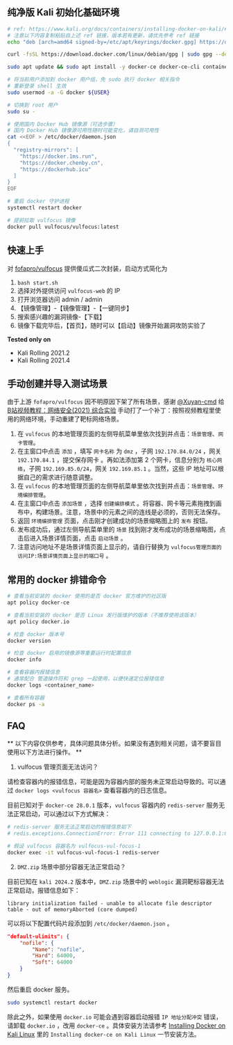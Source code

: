 ## 纯净版 Kali 初始化基础环境

```bash
# ref: https://www.kali.org/docs/containers/installing-docker-on-kali/#installing-docker-ce-on-kali-linux
# 注意以下内容复制粘贴自上述 ref 链接，版本若有更新，请优先参考 ref 链接
echo "deb [arch=amd64 signed-by=/etc/apt/keyrings/docker.gpg] https://download.docker.com/linux/debian bookworm stable" | sudo tee /etc/apt/sources.list.d/docker.list 

curl -fsSL https://download.docker.com/linux/debian/gpg | sudo gpg --dearmor -o /etc/apt/keyrings/docker.gpg

sudo apt update && sudo apt install -y docker-ce docker-ce-cli containerd.io jq

# 将当前用户添加到 docker 用户组，免 sudo 执行 docker 相关指令
# 重新登录 shell 生效
sudo usermod -a -G docker ${USER}

# 切换到 root 用户
sudo su -

# 使用国内 Docker Hub 镜像源（可选步骤）
# 国内 Docker Hub 镜像源可用性随时可能变化，请自测可用性
cat <<EOF > /etc/docker/daemon.json
{
  "registry-mirrors": [
    "https://docker.1ms.run",
    "https://docker.chenby.cn",
    "https://dockerhub.icu"
  ]
}
EOF

# 重启 docker 守护进程
systemctl restart docker

# 提前拉取 vulfocus 镜像
docker pull vulfocus/vulfocus:latest
```

## 快速上手

对 [fofapro/vulfocus](https://github.com/fofapro/vulfocus) 提供傻瓜式二次封装，启动方式简化为

1. `bash start.sh`
2. 选择对外提供访问 `vulfocus-web` 的 IP
3. 打开浏览器访问 admin / admin
4. 【镜像管理】-【镜像管理】-【一键同步】
5. 搜索感兴趣的漏洞镜像-【下载】
6. 镜像下载完毕后，【首页】，随时可以【启动】镜像开始漏洞攻防实验了

**Tested only on**

- Kali Rolling 2021.2
- Kali Rolling 2021.4

## 手动创建并导入测试场景

由于上游 `fofapro/vulfocus` 因不明原因下架了所有场景，感谢 [@Xuyan-cmd](https://github.com/Xuyan-cmd) 给 [B站视频教程：网络安全(2021) 综合实验](https://www.bilibili.com/video/BV1p3411x7da) 手动打了一个补丁：按照视频教程里使用的网络环境，手动重建了靶标网络场景。

1. 在 `vulfocus` 的本地管理页面的左侧导航菜单里依次找到并点击：`场景管理`、`网卡管理`。
2. 在主窗口中点击 `添加` ，填写 `网卡名称` 为 `dmz` ，子网 `192.170.84.0/24` ，网关 `192.170.84.1` ，提交保存网卡 。再如法添加第 2 个网卡，信息分别为 `核心网络`，子网 `192.169.85.0/24`，网关 `192.169.85.1` 。当然，这些 IP 地址可以根据自己的需求进行随意调整。
3. 在 `vulfocus` 的本地管理页面的左侧导航菜单里依次找到并点击：`场景管理`、`环境编排管理`。
4. 在主窗口中点击 `添加场景` ，选择 `创建编排模式` 。将容器、网卡等元素拖拽到画布中，构建场景。注意，场景中的元素之间的连线是必须的，否则无法保存。
5. 返回 `环境编排管理` 页面，点击刚才创建成功的场景缩略图上的 `发布` 按钮。
6. 发布成功后，通过左侧导航菜单里的 `场景` 找到刚才发布成功的场景缩略图，点击后进入场景详情页面，点击 `启动场景` 。
7. 注意访问地址不是场景详情页面上显示的，请自行替换为 `vulfocus管理页面的访问IP:场景详情页面上显示的端口号` 。

## 常用的 docker 排错命令

```bash
# 查看当前安装的 docker 使用的是否 docker 官方维护的社区版
apt policy docker-ce

# 查看当前安装的 docker 是否 Linux 发行版维护的版本（不推荐使用该版本）
apt policy docker.io

# 检查 docker 版本号
docker version

# 检查 docker 启用的镜像源等重要运行时配置信息
docker info

# 查看容器内报错信息
# 通常配合 管道操作符和 grep 一起使用，以便快速定位报错信息
docker logs <container_name>

# 查看所有容器
docker ps -a
```

## FAQ

** 以下内容仅供参考，具体问题具体分析。如果没有遇到相关问题，请不要盲目使用以下方法进行操作。 **

1. vulfocus 管理页面无法访问？

请检查容器内的报错信息，可能是因为容器内部的服务未正常启动导致的。可以通过 `docker logs <vulfocus 容器名>` 查看容器内的日志信息。

目前已知对于 `docker-ce 28.0.1` 版本，`vulfocus` 容器内的 `redis-server` 服务无法正常启动，可以通过以下方式解决：

```bash
# redis-server 服务无法正常启动的报错信息如下
# redis.exceptions.ConnectionError: Error 111 connecting to 127.0.0.1:6379. Connection refused.

# 假设 vulfocus 容器名为 vulfocus-vul-focus-1
docker exec -it vulfocus-vul-focus-1 redis-server

```


2. `DMZ.zip` 场景中部分容器无法正常启动？

目前已知在 `kali 2024.2` 版本中，`DMZ.zip` 场景中的 `weblogic` 漏洞靶标容器无法正常启动，报错信息如下：

```
library initialization failed - unable to allocate file descriptor table - out of memoryAborted (core dumped)
```

可以将以下配置代码片段添加到 `/etc/docker/daemon.json` 。

```json
"default-ulimits": {
    "nofile": {
        "Name": "nofile",
        "Hard": 64000,
        "Soft": 64000
    }
}
```

然后重启 docker 服务。

```bash
sudo systemctl restart docker
```

除此之外，如果使用 `docker.io` 可能会遇到容器启动报错 `IP 地址分配冲突` 错误，请卸载 `docker.io` ，改用 `docker-ce` 。具体安装方法请参考 [Installing Docker on Kali Linux](https://www.kali.org/docs/containers/installing-docker-on-kali/#installing-docker-ce-on-kali-linux)  里的 `Installing docker-ce on Kali Linux` 一节安装方法。


